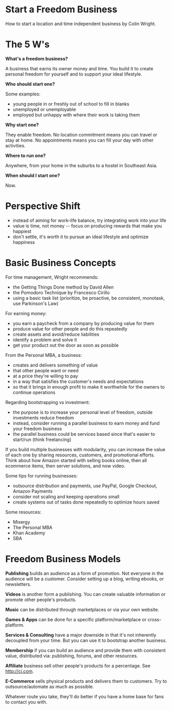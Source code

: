 # Start a Freedom Business

How to start a location and time independent business by Colin Wright.

# The 5 W's

**What's a freedom business?**

A business that earns its owner money and time.  You build it to create personal freedom for yourself and to support your ideal lifestyle.

**Who should start one?**

Some examples:

* young people in or freshly out of school to fill in blanks
* unemployed or unemployable
* employed but unhappy with where their work is taking them

**Why start one?**

They enable freedom.  No location commitment means you can travel or stay at home.  No appointments means you can fill your day with other activities.

**Where to run one?**

Anywhere, from your home in the suburbs to a hostel in Southeast Asia.

**When should I start one?**

Now.

# Perspective Shift

* instead of aiming for work-life balance, try integrating work into your life
* value is time, not money -- focus on producing rewards that make you happiest
* don't settle, it's worth it to pursue an ideal lifestyle and optimize happiness

# Basic Business Concepts

For time management, Wright recommends:

* the Getting Things Done method by David Allen
* the Pomodoro Technique by Francesco Cirillo
* using a basic task list (prioritize, be proactive, be consistent, monotask, use Parkinson's Law)

For earning money:

* you earn a paycheck from a company by producing value for them
* produce value for other people and do this repeatedly
* create assets and avoid/reduce liabilities
* identify a problem and solve it
* get your product out the door as soon as possible

From the Personal MBA, a business:

* creates and delivers something of value
* that other people want or need
* at a price they're willing to pay
* in a way that satisfies the customer's needs and expectations
* so that it brings in enough profit to make it worthwhile for the owners to continue operations

Regarding bootstrapping vs investment:

* the purpose is to increase your personal level of freedom, outside investments reduce freedom
* instead, consider running a parallel business to earn money and fund your freedom business
* the parallel business could be services based since that's easier to start/run (think freelancing)

If you build multiple businesses with modularity, you can increase the value of each one by sharing resources, customers, and promotional efforts.  Think about how Amazon started with selling books online, then all ecommerce items, then server solutions, and now video.

Some tips for running businesses:

* outsource distribution and payments, use PayPal, Google Checkout, Amazon Payments
* consider not scaling and keeping operations small
* create systems out of tasks done repeatedly to optimize hours saved

Some resources:

* Mixergy
* The Personal MBA
* Khan Academy
* SBA

# Freedom Business Models

**Publishing** builds an audience as a form of promotion.  Not everyone in the audience will be a customer.  Consider setting up a blog, writing ebooks, or newsletters.

**Videos** is another form a publishing.  You can create valuable information or promote other people's products.

**Music** can be distributed through marketplaces or via your own website.

**Games & Apps** can be done for a specific platform/marketplace or cross-platform.

**Services & Consulting** have a major downside in that it's not inherently decoupled from your time.  But you can use it to bootstrap another business.

**Membership** if you can build an audience and provide them with consistent value, distributed via: publishing, forums, and other resources.

**Affiliate** business sell other people's products for a percentage.  See <http://cj.com>.

**E-Commerce** sells physical products and delivers them to customers.  Try to outsource/automate as much as possible.

Whatever route you take, they'll do better if you have a home base for fans to contact you with.
